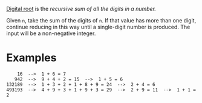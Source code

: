 [Digital root](https://en.wikipedia.org/wiki/Digital_root) is the *recursive sum of all the digits in a number.*

Given `n`, take the sum of the digits of `n`. If that value has more than one digit, continue reducing in this way until a single-digit number is produced. The input will be a non-negative integer.

# Examples
```
    16  -->  1 + 6 = 7
   942  -->  9 + 4 + 2 = 15  -->  1 + 5 = 6
132189  -->  1 + 3 + 2 + 1 + 8 + 9 = 24  -->  2 + 4 = 6
493193  -->  4 + 9 + 3 + 1 + 9 + 3 = 29  -->  2 + 9 = 11  -->  1 + 1 = 2
```
